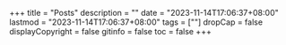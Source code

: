+++
title = "Posts"
description = ""
date = "2023-11-14T17:06:37+08:00"
lastmod = "2023-11-14T17:06:37+08:00"
tags = [""]
dropCap = false
displayCopyright = false
gitinfo = false
toc = false
+++
